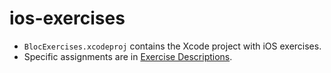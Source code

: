 ios-exercises
=============

- `BlocExercises.xcodeproj` contains the Xcode project with iOS exercises.
- Specific assignments are in [Exercise Descriptions](Exercise%20Descriptions/).
